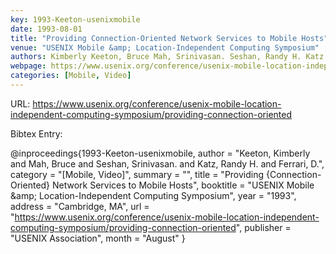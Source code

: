 ```yaml
---
key: 1993-Keeton-usenixmobile
date: 1993-08-01
title: "Providing Connection-Oriented Network Services to Mobile Hosts"
venue: "USENIX Mobile &amp; Location-Independent Computing Symposium"
authors: Kimberly Keeton, Bruce Mah, Srinivasan. Seshan, Randy H. Katz and D. Ferrari
webpage: https://www.usenix.org/conference/usenix-mobile-location-independent-computing-symposium/providing-connection-oriented
categories: [Mobile, Video]
---
```


URL: https://www.usenix.org/conference/usenix-mobile-location-independent-computing-symposium/providing-connection-oriented

Bibtex Entry:

@inproceedings{1993-Keeton-usenixmobile,
    author = "Keeton, Kimberly and Mah, Bruce and Seshan, Srinivasan. and Katz, Randy H. and Ferrari, D.",
    category = "[Mobile, Video]",
    summary = "",
    title = "Providing {Connection-Oriented} Network Services to Mobile Hosts",
    booktitle = "USENIX Mobile \&amp; Location-Independent Computing Symposium",
    year = "1993",
    address = "Cambridge, MA",
    url = "https://www.usenix.org/conference/usenix-mobile-location-independent-computing-symposium/providing-connection-oriented",
    publisher = "USENIX Association",
    month = "August"
}

